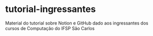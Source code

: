 # tutorial-ingressantes
Material do tutorial sobre Notion e GitHub dado aos ingressantes dos cursos de Computação do IFSP São Carlos
